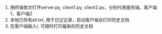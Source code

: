 1. 用终端依次打开server.py, client1.py, client2.py，分别代表服务端，客户端1，客户端2
2. 本地已存有all.txt, 用于日记记录，启动客户端会打印历史文档
3. 在客户端输入r, 可随时打印最新的历史文档
